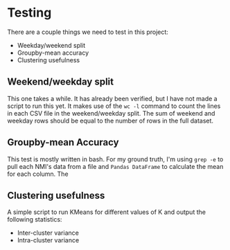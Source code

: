 
# Testing

There are a couple things we need to test in this project:
* Weekday/weekend split
* Groupby-mean accuracy
* Clustering usefulness

## Weekend/weekday split
This one takes a while. It has already been verified, but I have not made a script to run this yet. It makes use of the `wc -l` command to count the lines in each CSV file in the weekend/weekday split. The sum of weekend and weekday rows should be equal to the number of rows in the full dataset.

## Groupby-mean Accuracy
This test is mostly written in bash. For my ground truth, I'm using `grep -e` to pull each NMI's data from a file and `Pandas DataFrame` to calculate the mean for each column. The 

## Clustering usefulness
A simple script to run KMeans for different values of K and output the following statistics:
* Inter-cluster variance
* Intra-cluster variance